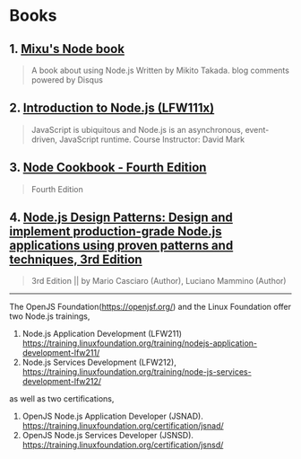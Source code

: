 # Books

## 1. [Mixu's Node book](https://book.mixu.net/node/index.html) 

> A book about using Node.js
Written by Mikito Takada.
blog comments powered by Disqus

## 2. [Introduction to Node.js (LFW111x)](https://training.linuxfoundation.org/training/introduction-to-nodejs-lfw111/)

> JavaScript is ubiquitous and Node.js is an asynchronous, event-driven, JavaScript runtime.
Course Instructor: David Mark

## 3. [Node Cookbook - Fourth Edition](https://www.packtpub.com/product/node-cookbook-fourth-edition/9781838558758)

> Fourth Edition

## 4. [Node.js Design Patterns: Design and implement production-grade Node.js applications using proven patterns and techniques, 3rd Edition](https://www.amazon.com/Node-js-Design-Patterns-production-grade-applications/dp/1839214112?&linkCode=sl1&tag=12308d41-20&linkId=305b70c20e110c18465cf74f753e2474&language=en_US&ref_=as_li_ss_tl)

> 3rd Edition || by Mario Casciaro (Author), Luciano Mammino (Author)

---

The OpenJS Foundation(https://openjsf.org/) and the Linux Foundation offer two Node.js trainings, 


1. Node.js Application Development (LFW211) https://training.linuxfoundation.org/training/nodejs-application-development-lfw211/
2. Node.js Services Development (LFW212),  https://training.linuxfoundation.org/training/node-js-services-development-lfw212/

as well as two certifications, 

1. OpenJS Node.js Application Developer (JSNAD). https://training.linuxfoundation.org/certification/jsnad/ 
2. OpenJS Node.js Services Developer (JSNSD). https://training.linuxfoundation.org/certification/jsnsd/